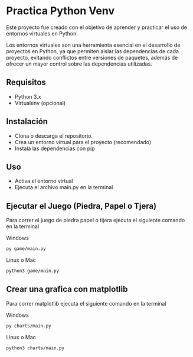 # Practica Python Venv

Este proyecto fue creado con el objetivo de aprender y practicar el uso de entornos virtuales en Python.

Los entornos virtuales son una herramienta esencial en el desarrollo de proyectos en Python, ya que permiten aislar las dependencias de cada proyecto, evitando conflictos entre versiones de paquetes, además de ofrecer un mayor control sobre las dependencias utilizadas.

## Requisitos

- Python 3.x
- Virtualenv (opcional)

## Instalación

- Clona o descarga el repositorio.
- Crea un entorno virtual para el proyecto (recomendado)
- Instala las dependencias con pip

## Uso

- Activa el entorno virtual
- Ejecuta el archivo main.py en la terminal

## Ejecutar el Juego (Piedra, Papel o Tjera)

Para correr el juego de piedra papel o tijera ejecuta el siguiente comando en la terminal

Windows

```sh
py game/main.py
```

Linux o Mac

```sh
python3 game/main.py
```

## Crear una grafica con matplotlib

Para correr matplotlib ejecuta el siguiente comando en la terminal

Windows

```sh
py charts/main.py
```

Linux o Mac

```sh
python3 charts/main.py
```
